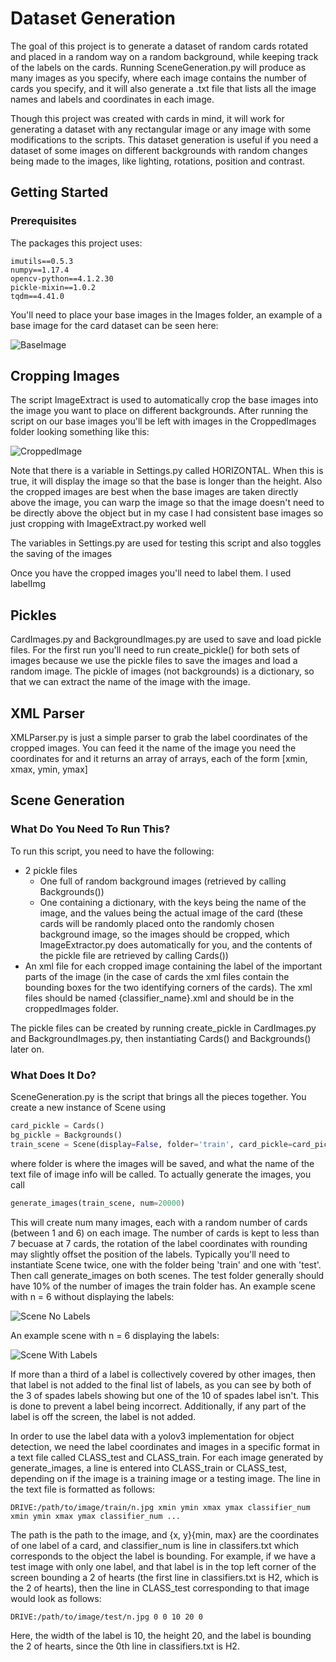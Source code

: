 # Dataset Generation
The goal of this project is to generate a dataset of random cards rotated and placed in a random way on a random background, while keeping track of the labels on the cards. Running SceneGeneration.py will produce as many images as you specify, where each image contains the number of cards you specify, and it will also generate a .txt file that lists all the image names and labels and coordinates in each image.

Though this project was created with cards in mind, it will work for generating a dataset with any rectangular image or any image with some modifications to the scripts. This dataset generation is useful if you need a dataset of some images on different backgrounds with random changes being made to the images, like lighting, rotations, position and contrast. 

## Getting Started
### Prerequisites

The packages this project uses:

```
imutils==0.5.3
numpy==1.17.4
opencv-python==4.1.2.30
pickle-mixin==1.0.2
tqdm==4.41.0
```
You'll need to place your base images in the Images folder,  an example of a base image for the card dataset can be seen here:


![BaseImage](https://github.com/evanbernard/CardDatasetGeneration/blob/master/Images/S0.jpg)

## Cropping Images
The script ImageExtract is used to automatically crop the base images into the image you want to place on different backgrounds. After running the script on our base images you'll be left with images in the CroppedImages folder looking something like this:


![CroppedImage](https://github.com/evanbernard/CardDatasetGeneration/blob/master/CroppedImages/S0.jpg)

Note that there is a variable in Settings.py called HORIZONTAL. When this is true, it will display the image so that the base is longer than the height. Also the cropped images are best when the base images are taken directly above the image, you can warp the image so that the image doesn't need to be directly above the object but in my case I had consistent base images so just cropping with ImageExtract.py worked well


The variables in Settings.py are used for testing this script and also toggles the saving of the images


Once you have the cropped images you'll need to label them. I used labelImg

## Pickles
CardImages.py and BackgroundImages.py are used to save and load pickle files. For the first run you'll need to run create_pickle() for both sets of images because we use the pickle files to save the images and load a random image. The pickle of images (not backgrounds) is a dictionary, so that we can extract the name of the image with the image.

## XML Parser
XMLParser.py is just a simple parser to grab the label coordinates of the cropped images. You can feed it the name of the image you need the coordinates for and it returns an array of arrays, each of the form [xmin, xmax, ymin, ymax]

## Scene Generation
### What Do You Need To Run This?
To run this script, you need to have the following:
* 2 pickle files
  * One full of random background images (retrieved by calling Backgrounds()) 
  * One containing a dictionary, with the keys being the name of the image, and the values being the actual image of the card (these cards will be randomly placed onto the randomly chosen background image, so the images should be cropped, which ImageExtractor.py does automatically for you, and the contents of the pickle file are retrieved by calling Cards())
* An xml file for each cropped image containing the label of the important parts of the image (in the case of cards the xml files contain the bounding boxes for the two identifying corners of the cards). The xml files should be named {classifier_name}.xml and should be in the croppedImages folder.

The pickle files can be created by running create_pickle in CardImages.py and BackgroundImages.py, then instantiating Cards() and Backgrounds() later on.
### What Does It Do?
SceneGeneration.py is the script that brings all the pieces together. You create a new instance of Scene using
```Python
card_pickle = Cards()
bg_pickle = Backgrounds()
train_scene = Scene(display=False, folder='train', card_pickle=card_pickle, bg_pickle=bg_pickle)
```
where folder is where the images will be saved, and what the name of the text file of image info will be called. To actually generate the images, you call
```Python
generate_images(train_scene, num=20000)
```
This will create num many images, each with a random number of cards (between 1 and 6) on each image. The number of cards is kept to less than 7 becuase at 7 cards, the rotation of the label coordinates with rounding may slightly offset the position of the labels. Typically you'll need to instantiate Scene twice, one with the folder being 'train' and one with 'test'. Then call generate_images on both scenes. The test folder generally should have 10% of the number of images the train folder has. An example scene with n = 6 without displaying the labels:


![Scene No Labels](https://github.com/evanbernard/CardDatasetGeneration/blob/master/SceneExamples/noLabels.jpg)

An example scene with n = 6 displaying the labels:


![Scene With Labels](https://github.com/evanbernard/CardDatasetGeneration/blob/master/SceneExamples/withLabels.jpg)

If more than a third of a label is collectively covered by other images, then that label is not added to the final list of labels, as you can see by both of the 3 of spades labels showing but one of the 10 of spades label isn't. This is done to prevent a label being incorrect. Additionally, if any part of the label is off the screen, the label is not added.

In order to use the label data with a yolov3 implementation for object detection, we need the label coordinates and images in a specific format in a text file called CLASS_test and CLASS_train. For each image generated by generate_images, a line is entered into CLASS_train or CLASS_test, depending on if the image is a training image or a testing image. The line in the text file is formatted as follows:
```
DRIVE:/path/to/image/train/n.jpg xmin ymin xmax ymax classifier_num xmin ymin xmax ymax classifier_num ...
```
The path is the path to the image, and {x, y}{min, max} are the coordinates of one label of a card, and classifier_num is line in classifers.txt which corresponds to the object the label is bounding. For example, if we have a test image with only one label, and that label is in the top left corner of the screen bounding a 2 of hearts (the first line in classifiers.txt is H2, which is the 2 of hearts), then the line in CLASS_test corresponding to that image would look as follows:
```
DRIVE:/path/to/image/test/n.jpg 0 0 10 20 0
```
Here, the width of the label is 10, the height 20, and the label is bounding the 2 of hearts, since the 0th line in classifiers.txt is H2.
